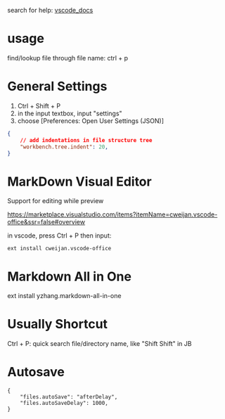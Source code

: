 search for help: [vscode_docs](https://code.visualstudio.com/docs/editor/codebasics)


# usage


find/lookup file through file name: ctrl + p

# General Settings

1. Ctrl + Shift + P
2. in the input textbox, input "settings"
3. choose [Preferences: Open User Settings (JSON)]

```json
{
    // add indentations in file structure tree
    "workbench.tree.indent": 20,
}

```

# MarkDown Visual Editor

Support for editing while preview

https://marketplace.visualstudio.com/items?itemName=cweijan.vscode-office&ssr=false#overview

in vscode, press Ctrl + P then input:

```
ext install cweijan.vscode-office
```

# Markdown All in One

ext install yzhang.markdown-all-in-one

# Usually Shortcut

Ctrl + P:  quick search file/directory name, like "Shift Shift" in JB

# Autosave

```
{
    "files.autoSave": "afterDelay",
    "files.autoSaveDelay": 1000,
}
```
